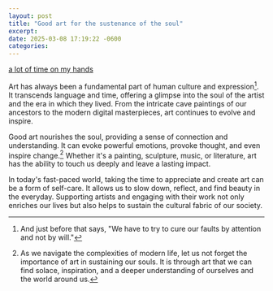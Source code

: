 ```yaml
---
layout: post
title: "Good art for the sustenance of the soul"
excerpt: 
date: 2025-03-08 17:19:22 -0600
categories: 
---
```


[a lot of time on my hands](https://ethanmarcotte.com/wrote/leaving-18f/)

Art has always been a fundamental part of human culture and expression[^1]. It transcends language and time, offering a glimpse into the soul of the artist and the era in which they lived. From the intricate cave paintings of our ancestors to the modern digital masterpieces, art continues to evolve and inspire.

Good art nourishes the soul, providing a sense of connection and understanding. It can evoke powerful emotions, provoke thought, and even inspire change.[^2] Whether it's a painting, sculpture, music, or literature, art has the ability to touch us deeply and leave a lasting impact.

In today's fast-paced world, taking the time to appreciate and create art can be a form of self-care. It allows us to slow down, reflect, and find beauty in the everyday. Supporting artists and engaging with their work not only enriches our lives but also helps to sustain the cultural fabric of our society.

[^1]: And just before that says, "We have to try to cure our faults by attention and not by will."

[^2]: As we navigate the complexities of modern life, let us not forget the importance of art in sustaining our souls. It is through art that we can find solace, inspiration, and a deeper understanding of ourselves and the world around us.